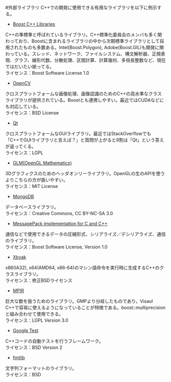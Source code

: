 #外部ライブラリ
C++での開発に使用できる有用なライブラリを以下に例示する。

- [Boost C++ Libraries](http://www.boost.org/)

C++の準標準と呼ばれているライブラリ。C++標準化委員会のメンバも多く関わっており、Boostに含まれるライブラリの中から次期標準ライブラリとして採用されたものも多数ある。Intel(Boost.Polygon), Adobe(Boost.GIL)も開発に関わっている。スレッド、ネットワーク、ファイルシステム、構文解析器、正規表現、グラフ、線形代数、分散処理、区間計算、計算幾何、多倍長整数など、現在ではだいたい揃ってる。  
ライセンス：Boost Software License 1.0


- [OpenCV](http://opencv.jp/)

クロスプラットフォームな画像処理、画像認識のためのC++の高水準なクラスライブラリが提供されている。Boostとも連携しやすい。最近ではCUDAなどにも対応している。  
ライセンス：BSD License


- [Qt](https://www.qt.io/)

クロスプラットフォームなGUIライブラリ。最近ではStackOverflowでも「C++でGUIライブラリと言えば？」と質問が上がると9割は「Qt」という答えが返ってくる。  
ライセンス：LGPL


- [GLM(OpenGL Mathematics)](http://glm.g-truc.net/)

3Dグラフィクスのためのヘッダオンリーライブラリ。OpenGLの生のAPIを使うよりこちらの方が扱いやすい。  
ライセンス：MIT License


- [MongoDB](http://www.mongodb.org/)

データベースライブラリ。  
ライセンス：Creative Commons, CC BY-NC-SA 3.0


- [MessagePack implementation for C and C++](https://github.com/msgpack/msgpack-c)

通信などで使用できるデータの圧縮形式、シリアライズ／デシリアライズ、通信のライブラリ。  
ライセンス：Boost Software License, Version 1.0


- [Xbyak](http://homepage1.nifty.com/herumi/soft/xbyak.html)

x86(IA32), x64(AMD64, x86-64)のマシン語命令を実行時に生成するC++のクラスライブラリ。  
ライセンス：修正BSDライセンス


- [MPIR](http://www.mpir.org/)

巨大な数を扱うためのライブラリ。GMPより分岐したものであり，Visaul C++で容易に使えるようになっていることが特徴である。boost::multiprecisionと組み合わせて使用できる。  
ライセンス：LGPL Version 3.0


- [Google Test](https://github.com/google/googletest)

C++コードの自動テストを行うフレームワーク。  
ライセンス：BSD Version 2


- [fmtlib](https://github.com/fmtlib/fmt)

文字列フォーマットのライブラリ。  
ライセンス：BSD
